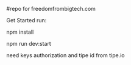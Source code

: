 #repo for freedomfrombigtech.com

Get Started run:

npm install

npm run dev:start

need keys authorization and tipe id from tipe.io